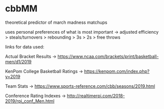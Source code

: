 # cbbMM
theoretical predictor of march madness matchups


uses personal preferences of what is most important -> adjusted efficiency > steals/turnovers > rebounding > 3s > 2s > free throws


links for data used: 

Actual Bracket Results            -> https://www.ncaa.com/brackets/print/basketball-men/d1/2019

KenPom College Basketball Ratings -> https://kenpom.com/index.php?y=2019

Team Stats                        -> https://www.sports-reference.com/cbb/seasons/2019.html

Conference Rating Indexes         -> http://realtimerpi.com/2018-2019/rpi_conf_Men.html
